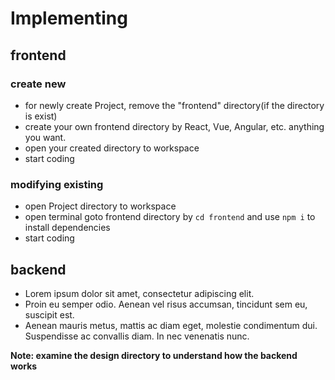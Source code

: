 # Implementing

## frontend
### create new
- for newly create Project, remove the "frontend" directory(if the directory is exist) 
- create your own frontend directory by React, Vue, Angular, etc. anything you 
want.
- open your created directory to workspace 
- start coding
### modifying existing
- open Project directory to workspace
- open terminal goto frontend directory by ```cd frontend```  and use ```npm i``` to install dependencies
- start coding
## backend
- Lorem ipsum dolor sit amet, consectetur adipiscing elit.
- Proin eu semper odio. Aenean vel risus accumsan, tincidunt sem eu, suscipit est.
- Aenean mauris metus, mattis ac diam eget, molestie condimentum dui. Suspendisse ac convallis diam. In nec venenatis nunc.

__Note: examine the design directory to understand how the backend works__